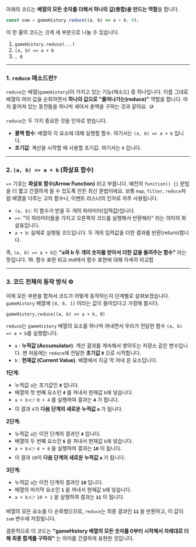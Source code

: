 아래의 코드는 **배열의 모든 숫자를 더해서 하나의 값(총합)을 만드는 역할**을 합니다.

```javascript
const sum = gameHistory.reduce((a, b) => a + b, 0);
```

이 한 줄의 코드는 크게 세 부분으로 나눌 수 있습니다.

1.  `gameHistory.reduce(...)`
2.  `(a, b) => a + b`
3.  `, 0`

---

### 1\. `reduce` 메소드란?

`reduce`는 배열(`gameHistory`)이 가지고 있는 기능(메소드) 중 하나입니다. 이름 그대로 배열의 여러 값을 순회하면서 **하나의 값으로 "줄여나가는(reduce)"** 역할을 합니다. 마치 흩어져 있는 동전들을 하나씩 세어서 총액을 구하는 것과 같아요. 🪙

`reduce`는 두 가지 중요한 것을 인자로 받습니다.

- **콜백 함수**: 배열의 각 요소에 대해 실행할 함수. 여기서는 `(a, b) => a + b` 입니다.
- **초기값**: 계산을 시작할 때 사용할 초기값. 여기서는 `0` 입니다.

---

### 2\. `(a, b) => a + b` (화살표 함수)

`=>` 기호는 **화살표 함수(Arrow Function)** 라고 부릅니다. 예전의 `function() {}` 문법을 더 짧고 간결하게 쓸 수 있도록 만든 최신 문법이에요.
보통 `map`, `filter`, `reduce`처럼 배열을 다루는 고차 함수나, 이벤트 리스너의 인자로 자주 사용됩니다.

- `(a, b)`: 이 함수가 받을 두 개의 파라미터(입력값)입니다.
- `=>`: "이 파라미터들을 가지고 오른쪽의 코드를 실행해서 반환해라" 라는 의미의 화살표입니다.
- `a + b`: 실제로 실행될 코드입니다. 두 개의 입력값을 더한 결과를 반환(return)합니다.

즉, `(a, b) => a + b`는 **"a와 b 두 개의 숫자를 받아서 더한 값을 돌려주는 함수"** 라는 뜻입니다. 18. 함수 표현 비교.md에서 함수 표현에 대해 자세히 비교함

---

### 3\. 코드 전체의 동작 방식 ⚙️

이제 모든 부분을 합쳐서 코드가 어떻게 동작하는지 단계별로 살펴보겠습니다. `gameHistory` 배열에 `[4, 6, 1]` 이라는 값이 들어있다고 가정해 봅시다.

`gameHistory.reduce((a, b) => a + b, 0)`

`reduce`는 `gameHistory` 배열의 요소를 하나씩 꺼내면서 우리가 전달한 함수 `(a, b) => a + b`를 실행합니다.

- `a` : **누적값 (Accumulator)**. 계산 결과를 계속해서 쌓아두는 저장소 같은 변수입니다. 맨 처음에는 `reduce`에 전달한 **초기값 `0`** 으로 시작합니다.
- `b` : **현재값 (Current Value)**. 배열에서 지금 막 꺼내 온 요소입니다.

**1단계:**

- 누적값 `a`는 초기값인 **`0`** 입니다.
- 배열의 첫 번째 요소인 **`4`** 를 꺼내서 현재값 `b`에 넣습니다.
- `a + b` 👉 `0 + 4` 를 실행하여 결과는 **`4`** 가 됩니다.
- 이 결과 `4`가 **다음 단계의 새로운 누적값 `a`** 가 됩니다.

**2단계:**

- 누적값 `a`는 이전 단계의 결과인 **`4`** 입니다.
- 배열의 두 번째 요소인 **`6`** 을 꺼내서 현재값 `b`에 넣습니다.
- `a + b` 👉 `4 + 6` 을 실행하여 결과는 **`10`** 이 됩니다.
- 이 결과 `10`이 **다음 단계의 새로운 누적값 `a`** 가 됩니다.

**3단계:**

- 누적값 `a`는 이전 단계의 결과인 **`10`** 입니다.
- 배열의 마지막 요소인 **`1`** 을 꺼내서 현재값 `b`에 넣습니다.
- `a + b` 👉 `10 + 1` 을 실행하여 결과는 **`11`** 이 됩니다.

배열의 모든 요소를 다 순회했으므로, `reduce`는 최종 결과인 **`11`** 을 반환하고, 이 값이 `sum` 변수에 저장됩니다.

결론적으로 이 코드는 **"gameHistory 배열의 모든 숫자를 0부터 시작해서 차례대로 더해 최종 합계를 구하라"** 는 의미를 간결하게 표현한 것입니다.
